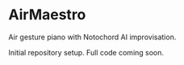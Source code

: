 # AirMaestro

Air gesture piano with Notochord AI improvisation.

Initial repository setup. Full code coming soon.
